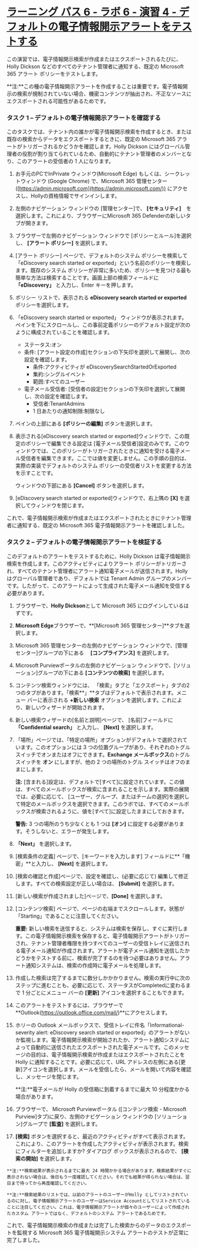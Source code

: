 # [ラーニング パス 6 - ラボ 6 - 演習 4 - デフォルトの電子情報開示アラートをテストする](https://github.com/MicrosoftLearning/MS-102T00-Microsoft-365-Administrator-Essentials/blob/master/Instructions/Labs/LAB_AK_06_Lab6_Ex4_eDiscovery_Alert.md#learning-path-6---lab-6---exercise-4---test-the-default-ediscovery-alert)

この演習では、電子情報開示検索が作成またはエクスポートされるたびに、Holly Dickson などのすべてのテナント管理者に通知する、既定の Microsoft 365 アラート ポリシーをテストします。

**注:**この種の電子情報開示アラートを作成することは重要です。電子情報開示の検索が規制されていない場合、機密コンテンツが抽出され、不正なソースにエクスポートされる可能性があるためです。

### タスク 1 – デフォルトの電子情報開示アラートを確認する

このタスクでは、テナント内の誰かが電子情報開示検索を作成するとき、または既存の検索からデータをエクスポートするときに、既定の Microsoft 365 アラートがトリガーされるかどうかを確認します。Holly Dickson にはグローバル管理者の役割が割り当てられているため、自動的にテナント管理者のメンバーとなり、このアラートの受信者の 1 人になります。

1. お手元のPCでInPrivate ウィンドウ(Microsoft Edge) もしくは、シークレットウィンドウ (Google Chrome) で、Microsoft 365 管理センター ([https://admin.microsoft.com](https://admin.microsoft.com/)) にアクセスし、Hollyの資格情報でサインインします。

2. 左側のナビゲーション ウィンドウの [管理センター]で、 **[セキュリティ]**　を選択します。これにより、ブラウザーにMicrosoft 365 Defenderの新しいタブが開きます。

3. ブラウザーで左側のナビゲーション ウィンドウで [ポリシーとルール]を選択し、  **[アラート ポリシー]** を選択します。

4. [アラート ポリシー] ページで、デフォルトのシステム ポリシーを検索して「eDiscovery search started or exported」という名前のポリシーを検索します。既存のシステム ポリシーが非常に多いため、ポリシーを見つける最も簡単な方法は検索することです。画面上部の検索フィールドに **「eDiscovery」** と入力し、Enter キーを押します。

5. ポリシー リストで、表示される **eDiscovery search started or exported** ポリシーを選択します。

6. 「eDiscovery search started or exported」 ウィンドウが表示されます。ペインを下にスクロールし、この事前定義ポリシーのデフォルト設定が次のように構成されていることを確認します。

   - ステータス:オン
   - 条件: [アラート設定の作成]セクションの下矢印を選択して展開し、次の設定を確認します。
     - 条件:アクティビティが eDiscoverySearchStartedOrExported 
     - 集約:シングルイベント
     - 範囲:すべてのユーザー
   - 電子メール受信者: [受信者の設定]セクションの下矢印を選択して展開し、次の設定を確認します。
     - 受信者:TenantAdmins
     - 1 日あたりの通知制限:制限なし

7. ペインの上部にある **[ポリシーの編集]** ボタンを選択します。

8. 表示される[eDiscovery search started or exported]ウィンドウで、この既定のポリシーで編集できる設定は [電子メール受信者]設定のみです。このウィンドウでは、このポリシーがトリガーされたときに通知を受ける電子メール受信者を編集できます。ここでは値を変更しません。この手順の目的は、実際の実装でデフォルトのシステム ポリシーの受信者リストを変更する方法を示すことです。

   ウィンドウの下部にある **[Cancel]** ボタンを選択します。

9. [eDiscovery search started or exported]ウィンドウで、右上隅の  **[X]** を選択してウィンドウを閉じます。


これで、電子情報開示検索が作成またはエクスポートされたときにテナント管理者に通知する、既定の Microsoft 365 電子情報開示アラートを確認しました。

### タスク 2 – デフォルトの電子情報開示アラートを検証する

このデフォルトのアラートをテストするために、Holly Dickson は電子情報開示検索を作成します。このアクティビティによりアラート ポリシーがトリガーされ、すべてのテナント管理者にアラート通知電子メールが送信されます。Holly はグローバル管理者であり、デフォルトでは Tenant Admin グループのメンバーです。したがって、このアラートによって生成された電子メール通知を受信する必要があります。

1. ブラウザーで、**Holly Dickson**として Microsoft 365 にログインしているはずです。

2. **Microsoft Edge**ブラウザーで、**[Microsoft 365 管理センター]**タブを選択します。

3. Microsoft 365 管理センターの左側のナビゲーション ウィンドウで、[管理センター]グループの下にある　 **[コンプライアンス]** を選択します。

4. Microsoft Purviewポータルの左側のナビゲーション ウィンドウで、[ソリューション]グループの下にある **[コンテンツの検索]** を選択します。

5. コンテンツ検索ウィンドウには、 「検索」タブと「エクスポート」タブの2 つのタブがあります。「検索**」**タブはデフォルトで表示されます。メニュー バーに表示される **+新しい検索** オプションを選択します。これにより、新しいウィザードが開始されます。

6. 新しい検索ウィザードの[名前と説明]ページで、 [名前]フィールドに **「Confidential search」** と入力し、  **[Next]** を選択します。

7. 「場所」ページでは、「特定の場所」オプションがデフォルトで選択されています。このオプションには 3 つの位置グループがあり、それぞれのトグル スイッチでオンまたはオフにできます。**Exchange メールボックス**のトグル スイッチを **オン** にしますが、他の 2 つの場所のトグル スイッチはオフのままにします。

   **注:** [含まれる]設定は、デフォルトで[すべて]に設定されています。この値は、すべてのメールボックスが検索に含まれることを示します。実際の展開では、必要に応じて、 [ユーザー、グループ、またはチームの選択]を選択して特定のメールボックスを選択できます。このラボでは、すべてのメールボックスが検索されるように、値を[すべて]に設定したままにしておきます。

   **警告:**  3 つの場所のうち少なくとも 1 つは **[オン]** に設定する必要があります。そうしないと、エラーが発生します。

8. **「Next」** を選択します。

9. [検索条件の定義] ページで、[キーワードを入力します] フィールドに**「機密」**と入力し、  **[Next]** を選択します。

10. [検索の確認と作成]ページで、設定を確認し、(必要に応じて) 編集して修正します。すべての検索設定が正しい場合は、 **[Submit]** を選択します。

11. [新しい検索が作成されました]ページで、**[Done]** を選択します。

12. [コンテンツ検索] ページで、ページの右端までスクロールします。状態が「Starting」であることに注意してください。

    **重要:** 新しい検索を送信すると、システムは検索を保存し、すぐに実行します。この電子情報開示検索を保存すると、電子情報開示アラートがトリガーされ、テナント管理者権限を持つすべてのユーザーの受信トレイに送信される電子メール通知が作成されます。アラートが電子メール通知を送信したかどうかをテストする前に、検索が完了するのを待つ必要はありません。アラート通知システムは、検索の作成時に電子メールを処理します。

13. 作成した検索は完了するまでに数分しかかかりません。検索の実行中に次のステップに進むことも、必要に応じて、ステータスがCompletedに変わるまで 1 分ごとにメニュー バーの **[更新]** アイコンを選択することもできます。

14. このアラートをテストするには、ブラウザーで**Outlook(https://outlook.office.com/mail/)**にアクセスします。

15. ホリーの Outlook メールボックスで、受信トレイに件名「Informational-severity alert: eDiscovery search started or exported」のアラートがないか監視します。電子情報開示検索が開始されたか、アラート通知システムによって自動的に送信されたエクスポートされた電子メールです。このメッセージの目的は、電子情報開示検索が作成またはエクスポートされたことを Holly に通知することです。必要に応じて、URL アドレスの左側にある[更新]アイコンを選択します。メールを受信したら、メールを開いて内容を確認し、メッセージを閉じます。

    **注:**電子メールが Holly の受信箱に到着するまでに最大 10 分程度かかる場合があります。

16. ブラウザーで、 Microsoft Purviewポータル ([コンテンツ検索 - Microsoft Purview]タブ)に戻り、左側のナビゲーション ウィンドウの [ソリューション]グループで **[監査]** を選択します。

17.  **[検索]** ボタンを選択すると、最近のアクティビティがすべて表示されます。これにより、このアラートを作成したアクティビティが表示されます。検索にフィルターを追加しますか? ダイアログ ボックスが表示されるので、 **[検索の開始]** を選択します。

    **注:**検索結果が表示されるまでに最大 24 時間かかる場合があります。検索結果がすぐに表示されない場合は、後日もう一度確認してください。それでも結果が得られない場合は、翌日まで待ってから再度確認してください。

    **注:**検索結果のリストでは、以前のアラートのユーザーがHolly としてリストされているのに対し、電子情報開示アラートのユーザーはService Accountとしてリストされていることに注目してください。これは、電子情報開示アラートが個々のユーザーによって作成されたカスタム アラートではなく、デフォルトのシステム アラートであるためです。

これで、電子情報開示検索の作成または完了した検索からのデータのエクスポートを監視する Microsoft 365 電子情報開示システム アラートのテストが正常に完了しました。
